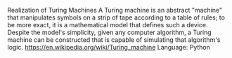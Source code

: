 Realization of Turing Machines 
A Turing machine is an abstract "machine" that manipulates symbols on a strip of tape according to a table of rules; to be more exact, it is a mathematical model that defines such a device. Despite the model's simplicity, given any computer algorithm, a Turing machine can be constructed that is capable of simulating that algorithm's logic.
https://en.wikipedia.org/wiki/Turing_machine 
Language: Python
